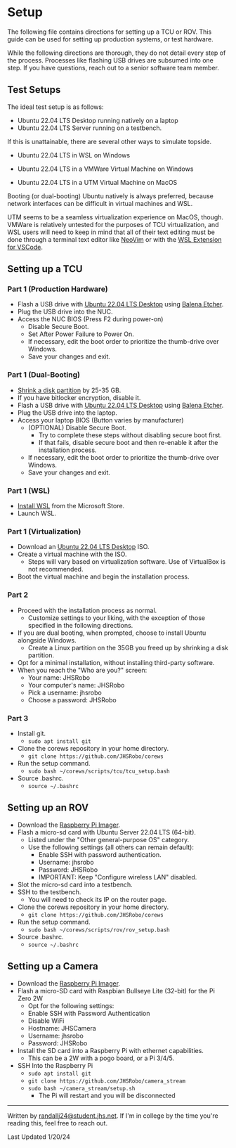 # Setup
The following file contains directions for setting up a TCU or ROV. This guide can be used for setting up production systems, or test hardware.

While the following directions are thorough, they do not detail every step of the process. Processes like flashing USB drives are subsumed into one step. If you have questions, reach out to a senior software team member.

## Test Setups
The ideal test setup is as follows:

- Ubuntu 22.04 LTS Desktop running natively on a laptop
- Ubuntu 22.04 LTS Server running on a testbench.

If this is unattainable, there are several other ways to simulate topside.

* Ubuntu 22.04 LTS in WSL on Windows

* Ubuntu 22.04 LTS in a VMWare Virtual Machine on Windows

* Ubuntu 22.04 LTS in a UTM Virtual Machine on MacOS

Booting (or dual-booting) Ubuntu natively is always preferred, because network interfaces can be difficult in virtual machines and WSL.

UTM seems to be a seamless virtualization experience on MacOS, though. VMWare is relatively untested for the purposes of TCU virtualization, and WSL users will need to keep in mind that all of their text editing must be done through a terminal text editor like [NeoVim](https://neovim.io/) or with the [WSL Extension for VSCode](https://code.visualstudio.com/docs/remote/wsl).

## Setting up a TCU
### Part 1 (Production Hardware)
* Flash a USB drive with [Ubuntu 22.04 LTS Desktop](https://ubuntu.com/download/desktop/thank-you?version=22.04.3&architecture=amd64) using [Balena Etcher](https://etcher.balena.io/).
* Plug the USB drive into the NUC.
* Access the NUC BIOS (Press F2 during power-on)
  * Disable Secure Boot.
  * Set After Power Failure to Power On.
  * If necessary, edit the boot order to prioritize the thumb-drive over Windows.
  * Save your changes and exit.

### Part 1 (Dual-Booting)
* [Shrink a disk partition](https://learn.microsoft.com/en-us/windows-server/storage/disk-management/shrink-a-basic-volume) by 25-35 GB.
* If you have bitlocker encryption, disable it.
* Flash a USB drive with [Ubuntu 22.04 LTS Desktop](https://ubuntu.com/download/desktop/thank-you?version=22.04.3&architecture=amd64) using [Balena Etcher](https://etcher.balena.io/).
* Plug the USB drive into the laptop.
* Access your laptop BIOS (Button varies by manufacturer)
  * (OPTIONAL) Disable Secure Boot.
    * Try to complete these steps without disabling secure boot first.
    * If that fails, disable secure boot and then re-enable it after the installation process.
  * If necessary, edit the boot order to prioritize the thumb-drive over Windows.
  * Save your changes and exit.

### Part 1 (WSL)
* [Install WSL](https://www.microsoft.com/p/ubuntu/9pdxgncfsczv) from the Microsoft Store.
* Launch WSL.

### Part 1 (Virtualization)
* Download an [Ubuntu 22.04 LTS Desktop](https://ubuntu.com/download/desktop/thank-you?version=22.04.3&architecture=amd64) ISO.
* Create a virtual machine with the ISO.
  * Steps will vary based on virtualization software. Use of VirtualBox is not recommended.
* Boot the virtual machine and begin the installation process. 

### Part 2
* Proceed with the installation process as normal.
  * Customize settings to your liking, with the exception of those specified in the following directions.
* If you are dual booting, when prompted, choose to install Ubuntu alongside Windows.
  * Create a Linux partition on the 35GB you freed up by shrinking a disk partition.
* Opt for a minimal installation, without installing third-party software.
* When you reach the "Who are you?" screen:
  * Your name: JHSRobo
  * Your computer's name: JHSRobo
  * Pick a username: jhsrobo
  * Choose a password: JHSRobo

### Part 3
* Install git.
  * `sudo apt install git`
* Clone the corews repository in your home directory.
  * `git clone https://github.com/JHSRobo/corews`
* Run the setup command.
  * `sudo bash ~/corews/scripts/tcu/tcu_setup.bash`
* Source .bashrc.
  * `source ~/.bashrc`

## Setting up an ROV
* Download the [Raspberry Pi Imager](https://www.raspberrypi.com/software/).
* Flash a micro-sd card with Ubuntu Server 22.04 LTS (64-bit).
  * Listed under the "Other general-purpose OS" category.
  * Use the following settings (all others can remain default):
    * Enable SSH with password authentication.
    * Username: jhsrobo
    * Password: JHSRobo
    * IMPORTANT: Keep "Configure wireless LAN" disabled.
* Slot the micro-sd card into a testbench.
* SSH to the testbench.
  * You will need to check its IP on the router page.
* Clone the corews repository in your home directory.
  * `git clone https://github.com/JHSRobo/corews`
* Run the setup command.
  * `sudo bash ~/corews/scripts/rov/rov_setup.bash`
* Source .bashrc.
  * `source ~/.bashrc`

## Setting up a Camera
* Download the [Raspberry Pi Imager](https://www.raspberrypi.com/software/).
* Flash a micro-SD card with Raspbian Bullseye Lite (32-bit) for the Pi Zero 2W
	* Opt for the following settings:
     * Enable SSH with Password Authentication
     * Disable WiFi
     * Hostname: JHSCamera
     * Username: jhsrobo
     * Password: JHSRobo
* Install the SD card into a Raspberry Pi with ethernet capabilities.
  * This can be a 2W with a pogo board, or a Pi 3/4/5.
* SSH Into the Raspberry Pi
  * `sudo apt install git`
  * `git clone https://github.com/JHSRobo/camera_stream`
  * `sudo bash ~/camera_stream/setup.sh`
    * The Pi will restart and you will be disconnected
---
Written by randallj24@student.jhs.net.
If I'm in college by the time you're reading this, feel free to reach out.

Last Updated 1/20/24
